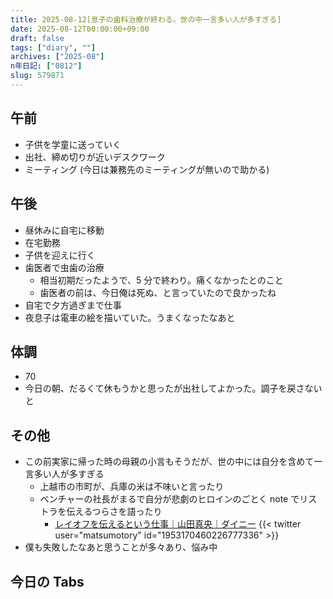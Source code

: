 ```yaml
---
title: 2025-08-12[息子の歯科治療が終わる。世の中一言多い人が多すぎる]
date: 2025-08-12T00:00:00+09:00
draft: false
tags: ["diary", ""]
archives: ["2025-08"]
n年日記: ["0812"]
slug: 579871
---
```


## 午前

- 子供を学童に送っていく
- 出社、締め切りが近いデスクワーク
- ミーティング (今日は兼務先のミーティングが無いので助かる)

## 午後

- 昼休みに自宅に移動
- 在宅勤務
- 子供を迎えに行く
- 歯医者で虫歯の治療
  - 相当初期だったようで、5 分で終わり。痛くなかったとのこと
  - 歯医者の前は、今日俺は死ぬ、と言っていたので良かったね
- 自宅で夕方過ぎまで仕事
- 夜息子は電車の絵を描いていた。うまくなったなあと

## 体調

- 70
- 今日の朝、だるくて休もうかと思ったが出社してよかった。調子を戻さないと

## その他

- この前実家に帰った時の母親の小言もそうだが、世の中には自分を含めて一言多い人が多すぎる
  - 上越市の市町が、兵庫の米は不味いと言ったり
  - ベンチャーの社長がまるで自分が悲劇のヒロインのごとく note でリストラを伝えるつらさを語ったり
    - [レイオフを伝えるという仕事｜山田真央｜ダイニー](https://note.com/maochil/n/n82d307fe2264)
      {{< twitter user="matsumotory" id="1953170460226777336" >}}
- 僕も失敗したなあと思うことが多々あり、悩み中

## 今日の Tabs
